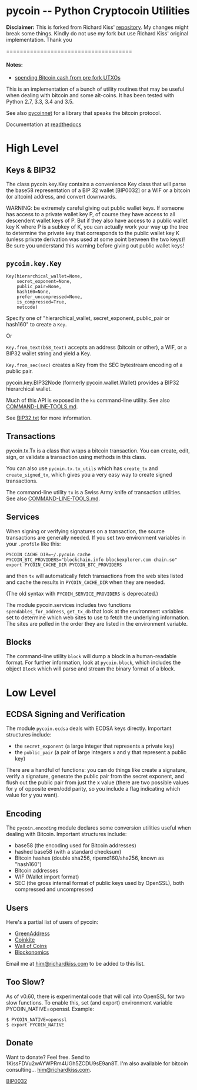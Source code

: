 pycoin -- Python Cryptocoin Utilities
=====================================

__Disclaimer:__
This is forked from Richard Kiss' [repository](https://github.com/richardkiss/pycoin).
My changes might break some things.
Kindly do not use my fork but use Richard Kiss' original implementation.
Thank you

=====================================

#### Notes:
- [spending Bitcoin cash from pre fork UTXOs](http://blog.richardkiss.com/?p=585)


This is an implementation of a bunch of utility routines that may be useful when dealing with bitcoin and some
alt-coins. It has been tested with Python 2.7, 3.3, 3.4 and 3.5.

See also [pycoinnet](http://github.com/richardkiss/pycoinnet/) for a library that speaks the bitcoin protocol.

Documentation at [readthedocs](http://pycoin.readthedocs.io/en/latest/)


High Level
==========

Keys & BIP32
------------

The class pycoin.key.Key contains a convenience Key class that will parse the base58 representation of a BIP 32
wallet [BIP0032] or a WIF or a bitcoin (or altcoin) address, and convert downwards.

WARNING: be extremely careful giving out public wallet keys. If someone has access to a private wallet key P, of
course they have access to all descendent wallet keys of P. But if they also have access to a public wallet key K
where P is a subkey of K, you can actually work your way up the tree to determine the private key that corresponds
to the public wallet key K (unless private derivation was used at some point between the two keys)! Be sure you
understand this warning before giving out public wallet keys!

`pycoin.key.Key`
---------------

```
Key(hierarchical_wallet=None,
    secret_exponent=None,
    public_pair=None,
    hash160=None,
    prefer_uncompressed=None,
    is_compressed=True,
    netcode)
```

Specify one of "hierarchical_wallet, secret_exponent, public_pair or hash160" to create a `Key`.

Or

`Key.from_text(b58_text)` accepts an address (bitcoin or other), a WIF, or a BIP32 wallet string and yield a Key.

`Key.from_sec(sec)` creates a Key from the SEC bytestream encoding of a public pair.


pycoin.key.BIP32Node (formerly pycoin.wallet.Wallet) provides a BIP32 hierarchical wallet.

Much of this API is exposed in the `ku` command-line utility. See also [COMMAND-LINE-TOOLS.md](./COMMAND-LINE-TOOLS.md).

See [BIP32.txt](./BIP32.txt) for more information.


Transactions
------------

pycoin.tx.Tx is a class that wraps a bitcoin transaction. You can create, edit, sign, or validate a transaction using
methods in this class.

You can also use `pycoin.tx.tx_utils` which has `create_tx` and `create_signed_tx`, which gives you a
very easy way to create signed transactions.

The command-line utility `tx` is a Swiss Army knife of transaction utilities. See also [COMMAND-LINE-TOOLS.md](./COMMAND-LINE-TOOLS.md).


Services
--------

When signing or verifying signatures on a transaction, the source transactions are generally needed. If you set two
environment variables in your `.profile` like this:

    PYCOIN_CACHE_DIR=~/.pycoin_cache
    PYCOIN_BTC_PROVIDERS="blockchain.info blockexplorer.com chain.so"
    export PYCOIN_CACHE_DIR PYCOIN_BTC_PROVIDERS

and then `tx` will automatically fetch transactions from the web sites listed and cache the results in
`PYCOIN_CACHE_DIR` when they are needed.

(The old syntax with `PYCOIN_SERVICE_PROVIDERS` is deprecated.)

The module pycoin.services includes two functions `spendables_for_address`, `get_tx_db` that look at the
environment variables set to determine which web sites to use to fetch the underlying information. The sites are
polled in the order they are listed in the environment variable.


Blocks
------

The command-line utility `block` will dump a block in a human-readable format. For further information, look at
`pycoin.block`, which includes the object `Block` which will parse and stream the binary format of a block.


Low Level
=========

ECDSA Signing and Verification
------------------------------

The module `pycoin.ecdsa` deals with ECDSA keys directly. Important structures include:

- the `secret_exponent` (a large integer that represents a private key)
- the `public_pair` (a pair of large integers x and y that represent a public key)

There are a handful of functions: you can do things like create a signature, verify a signature, generate the public
pair from the secret exponent, and flush out the public pair from just the x value (there are two possible values
for y of opposite even/odd parity, so you include a flag indicating which value for y you want).


Encoding
--------

The `pycoin.encoding` module declares some conversion utilities useful when dealing with Bitcoin. Important
structures include:

* base58 (the encoding used for Bitcoin addresses)
* hashed base58 (with a standard checksum)
* Bitcoin hashes (double sha256, ripemd160/sha256, known as "hash160")
* Bitcoin addresses
* WIF (Wallet import format)
* SEC (the gross internal format of public keys used by OpenSSL), both compressed and uncompressed


Users
-----

Here's a partial list of users of pycoin:

 * [GreenAddress](https://greenaddress.it/)
 * [Coinkite](https://coinkite.com/)
 * [Wall of Coins](https://wallofcoins.com/)
 * [Blockonomics](https://www.blockonomics.co/)

Email me at him@richardkiss.com to be added to this list.


Too Slow?
---------
As of v0.60, there is experimental code that will call into OpenSSL for two slow functions.
To enable this, set (and export) environment variable PYCOIN_NATIVE=openssl. Example:

```
$ PYCOIN_NATIVE=openssl
$ export PYCOIN_NATIVE
```


Donate
------

Want to donate? Feel free. Send to 1KissFDVu2wAYWPRm4UGh5ZCDU9sE9an8T.
I'm also available for bitcoin consulting... him@richardkiss.com.


[BIP0032](https://github.com/bitcoin/bips/blob/master/bip-0032.mediawiki)
